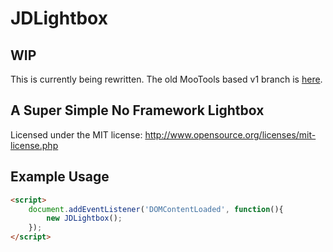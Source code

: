 # JDLightbox

## WIP

This is currently being rewritten. The old MooTools based v1 branch is [here](https://github.com/donatj/JDLightbox/tree/v1).

## A Super Simple No Framework Lightbox

Licensed under the MIT license: http://www.opensource.org/licenses/mit-license.php

## Example Usage

```html
<script>
	document.addEventListener('DOMContentLoaded', function(){
		new JDLightbox();
	});
</script>
```
